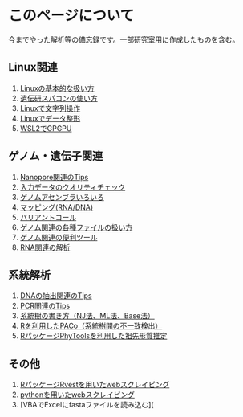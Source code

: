 # このページについて
今までやった解析等の備忘録です。一部研究室用に作成したものを含む。
<br>
## Linux関連
1. [Linuxの基本的な扱い方](docs/lnx.md)
2. [遺伝研スパコンの使い方](docs/supakon.md)
3. [Linuxで文字列操作](docs/lnx_string.md)
4. [Linuxでデータ整形](docs/lnx_data.md)
5. [WSL2でGPGPU](docs/gpgpu.md)

## ゲノム・遺伝子関連
1. [Nanopore関連のTips](docs/nanopore_tips.md)
2. [入力データのクオリティチェック](docs/qualitycheck.md)
3. [ゲノムアセンブラいろいろ](docs/assembler.md)
4. [マッピング(RNA/DNA)](docs/mapping.md)
5. [バリアントコール](docs/variantcall.md)
6. [ゲノム関連の各種ファイルの扱い方](docs/fextention.md)
7. [ゲノム関連の便利ツール](docs/gtools.md)
8. [RNA関連の解析](docs/rna.md)

## 系統解析
1. [DNAの抽出関連のTips](docs/dna_tips.md)
1. [PCR関連のTips](docs/pcr_tips.md)
1. [系統樹の書き方（NJ法、ML法、Base法）](docs/trees.md)
1. [Rを利用したPACo（系統樹間の不一致検出）](docs/paco.md)
1. [RパッケージPhyToolsを利用した祖先形質推定](docs/ancestor.md)

## その他
1. [RパッケージRvestを用いたwebスクレイピング](docs/scraping_r.md)
1. [pythonを用いたwebスクレイピング](docs/scraping_python.md)
2. [VBAでExcelにfastaファイルを読み込む](
